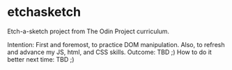# etchasketch
Etch-a-sketch project from The Odin Project curriculum.

Intention: First and foremost, to practice DOM manipulation. Also, to refresh and advance my JS, html, and CSS skills.
Outcome: TBD ;)
How to do it better next time: TBD ;)
